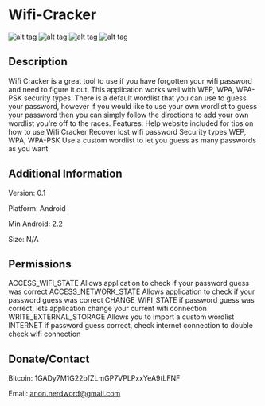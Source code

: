 Wifi-Cracker
============

![alt tag](https://github.com/themrbigfoot/Wifi-Cracker/blob/master/screenshots/device-2014-07-16-172010.png)
![alt tag](https://github.com/themrbigfoot/Wifi-Cracker/blob/master/screenshots/device-2014-07-16-172044.png)
![alt tag](https://github.com/themrbigfoot/Wifi-Cracker/blob/master/screenshots/device-2014-07-16-234653.png)
![alt tag](https://github.com/themrbigfoot/Wifi-Cracker/blob/master/screenshots/device-2014-07-16-234734.png)

Description
------------
Wifi Cracker is a great tool to use if you have forgotten your wifi password and need to figure it out. This application works well with WEP, WPA, WPA-PSK security types. There is a default wordlist that you can use to guess your password, however if you would like to use your own wordlist to guess your password then you can simply follow the directions to add your own wordlist you're off to the races.
Features:
Help website included for tips on how to use Wifi Cracker
Recover lost wifi password
Security types WEP, WPA, WPA-PSK
Use a custom wordlist to let you guess as many passwords as you want

Additional Information
------------
Version: 0.1

Platform: Android

Min Android: 2.2

Size: N/A

Permissions
------------
ACCESS_WIFI_STATE Allows application to check if your password guess was correct
ACCESS_NETWORK_STATE Allows application to check if your password guess was correct
CHANGE_WIFI_STATE if password guess was correct, lets application change your current wifi connection
WRITE_EXTERNAL_STORAGE Allows you to import a custom wordlist
INTERNET if password guess correct, check internet connection to double check wifi connection

Donate/Contact
------------

Bitcoin: 1GADy7M1G22bfZLmGP7VPLPxxYeA9tLFNF

Email: anon.nerdword@gmail.com
